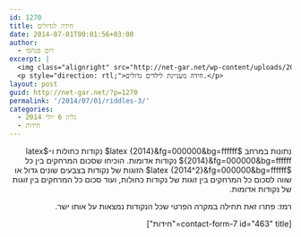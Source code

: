 ```yaml
---
id: 1270
title: חידה לגדולים
date: 2014-07-01T00:01:56+03:00
author:
  - רום פנחסי
excerpt: |
  <img class="alignright" src="http://net-gar.net/wp-content/uploads/2014/01/qustion2.png" alt="qustion2" width="100" height="90" />
  <p style="direction: rtl;">חידה מעניינת לילדים גדולים.</p>
layout: post
guid: http://net-gar.net/?p=1270
permalink: '/2014/07/01/riddles-3/'
categories:
  - גליון 6 יולי 2014
  - חידות
---
```

<p style="direction: rtl;">
  נתונות במרחב $latex {2014}&fg=000000&bg=ffffff$ נקודות כחולות ו-$latex {2014}&fg=000000&bg=ffffff$ נקודות אדומות. הוכיחו שסכום המרחקים בין כל $latex {2014^2}&fg=000000&bg=ffffff$ הזוגות של נקודות בצבעים שונים גדול או שווה לסכום כל המרחקים בין זוגות של נקודות כחולות, ועוד סכום כל המרחקים בין זוגות של נקודות אדומות.
</p>

<p style="direction: rtl;">
  רמז: פתרו זאת תחילה במקרה הפרטי שכל הנקודות נמצאות על אותו ישר.
</p>

<p style="direction: rtl;">
  [contact-form-7 id="463" title="חידות"]
</p>